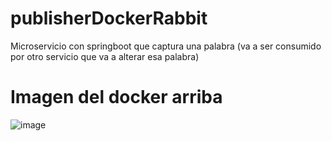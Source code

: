 # publisherDockerRabbit

Microservicio con springboot que captura una palabra (va a ser consumido por otro servicio que va a alterar esa palabra)

# Imagen del docker arriba

![image](https://user-images.githubusercontent.com/45043430/163022185-1b4e9d18-3f74-45ad-8e09-cfea9c878f80.png)
